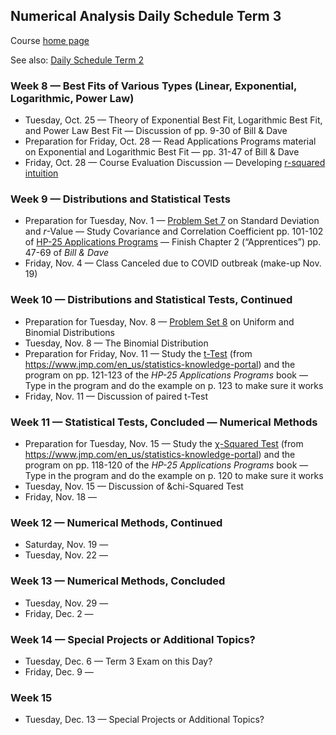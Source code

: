 ## Numerical Analysis Daily Schedule Term 3

Course [home page](./)

See also: [Daily Schedule Term 2](./daily_schedule_term_2.html)

### Week 8 &mdash; Best Fits of Various Types (Linear, Exponential, Logarithmic, Power Law)

* Tuesday, Oct. 25 &mdash; Theory of Exponential Best Fit, Logarithmic Best Fit, and Power Law Best Fit &mdash; Discussion of pp. 9-30 of Bill &amp; Dave 
* Preparation for Friday, Oct. 28 &mdash; Read Applications Programs material on Exponential and Logarithmic Best Fit &mdash; pp. 31-47 of Bill &amp; Dave
* Friday, Oct. 28 &mdash; Course Evaluation Discussion &mdash; Developing [r-squared intuition](./resources/RSquaredIntuition.pdf)

### Week 9 &mdash; Distributions and Statistical Tests

* Preparation for Tuesday, Nov. 1 &mdash; [Problem Set 7](./assignments/PS07.nb.pdf) on Standard Deviation and *r*-Value &mdash; Study Covariance and Correlation Coefficient pp. 101-102 of [HP-25 Applications Programs](./resources/HP25-ApplicationsPrograms-Chapter6.pdf) &mdash; Finish Chapter 2 (&ldquo;Apprentices&rdquo;) pp. 47-69 of *Bill &amp; Dave*
* Friday, Nov. 4 &mdash; Class Canceled due to COVID outbreak (make-up Nov. 19)

### Week 10 &mdash; Distributions and Statistical Tests, Continued

* Preparation for Tuesday, Nov. 8 &mdash; [Problem Set 8](./assignments/PS08.nb.pdf) on Uniform and Binomial Distributions
* Tuesday, Nov. 8 &mdash; The Binomial Distribution
* Preparation for Friday, Nov. 11 &mdash; Study the [t-Test](./resources/StatisticalTests.pdf) (from https://www.jmp.com/en_us/statistics-knowledge-portal) and the program on pp. 121-123 of the *HP-25 Applications Programs* book &mdash; Type in the program and do the example on p. 123 to make sure it works
* Friday, Nov. 11 &mdash; Discussion of paired t-Test

### Week 11 &mdash; Statistical Tests, Concluded &mdash; Numerical Methods

* Preparation for Tuesday, Nov. 15 &mdash; Study the [&chi;-Squared Test](./resources/StatisticalTests.pdf) (from https://www.jmp.com/en_us/statistics-knowledge-portal) and the program on pp. 118-120 of the *HP-25 Applications Programs* book &mdash; Type in the program and do the example on p. 120 to make sure it works
* Tuesday, Nov. 15 &mdash; Discussion of &chi-Squared Test
* Friday, Nov. 18 &mdash;

### Week 12 &mdash; Numerical Methods, Continued

* Saturday, Nov. 19 &mdash;
* Tuesday, Nov. 22 &mdash;

### Week 13 &mdash; Numerical Methods, Concluded

* Tuesday, Nov. 29 &mdash;
* Friday, Dec. 2 &mdash; 

### Week 14 &mdash; Special Projects or Additional Topics?

* Tuesday, Dec. 6 &mdash; Term 3 Exam on this Day?
* Friday, Dec. 9 &mdash;

### Week 15

* Tuesday, Dec. 13 &mdash; Special Projects or Additional Topics?


